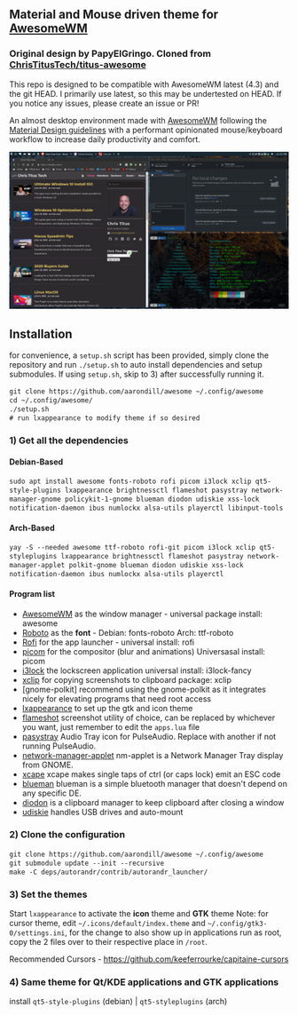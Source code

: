## Material and Mouse driven theme for [AwesomeWM](https://awesomewm.org/)

### Original design by PapyElGringo. Cloned from [ChrisTitusTech/titus-awesome](https://github.com/ChrisTitusTech/titus-awesome)

This repo is designed to be compatible with AwesomeWM latest (4.3) and the git HEAD.
I primarily use latest, so this may be undertested on HEAD.
If you notice any issues, please create an issue or PR!

An almost desktop environment made with [AwesomeWM](https://awesomewm.org/) following the [Material Design guidelines](https://material.io) with a performant opinionated mouse/keyboard workflow to increase daily productivity and comfort.

[![](./theme/titus-theme/demo.png)](https://www.reddit.com/r/unixporn/comments/anp51q/awesome_material_awesome_workflow/)

## Installation

for convenience, a `setup.sh` script has been provided, simply clone the repository and run `./setup.sh` to auto install dependencies and setup submodules.
If using `setup.sh`, skip to 3) after successfully running it.

```shell
git clone https://github.com/aarondill/awesome ~/.config/awesome
cd ~/.config/awesome/
./setup.sh
# run lxappearance to modify theme if so desired

```

### 1) Get all the dependencies

#### Debian-Based

```shell
sudo apt install awesome fonts-roboto rofi picom i3lock xclip qt5-style-plugins lxappearance brightnessctl flameshot pasystray network-manager-gnome policykit-1-gnome blueman diodon udiskie xss-lock notification-daemon ibus numlockx alsa-utils playerctl libinput-tools
```

#### Arch-Based

```shell
yay -S --needed awesome ttf-roboto rofi-git picom i3lock xclip qt5-styleplugins lxappearance brightnessctl flameshot pasystray network-manager-applet polkit-gnome blueman diodon udiskie xss-lock notification-daemon ibus numlockx alsa-utils playerctl
```

#### Program list

- [AwesomeWM](https://awesomewm.org/) as the window manager - universal package install: awesome
- [Roboto](https://fonts.google.com/specimen/Roboto) as the **font** - Debian: fonts-roboto Arch: ttf-roboto
- [Rofi](https://github.com/DaveDavenport/rofi) for the app launcher - universal install: rofi
- [picom](https://github.com/yshui/picom) for the compositor (blur and animations) Universasal install: picom
- [i3lock](https://github.com/meskarune/i3lock-fancy) the lockscreen application universal install: i3lock-fancy
- [xclip](https://github.com/astrand/xclip) for copying screenshots to clipboard package: xclip
- [gnome-polkit] recommend using the gnome-polkit as it integrates nicely for elevating programs that need root access
- [lxappearance](https://sourceforge.net/projects/lxde/files/LXAppearance/) to set up the gtk and icon theme
- [flameshot](https://flameshot.org/) screenshot utility of choice, can be replaced by whichever you want, just remember to edit the `apps.lua` file
- [pasystray](https://github.com/christophgysin/pasystray) Audio Tray icon for PulseAudio. Replace with another if not running PulseAudio.
- [network-manager-applet](https://gitlab.gnome.org/GNOME/network-manager-applet) nm-applet is a Network Manager Tray display from GNOME.
- [xcape](https://github.com/alols/xcape) xcape makes single taps of ctrl (or caps lock) emit an ESC code
- [blueman](https://github.com/blueman-project/blueman/) blueman is a simple bluetooth manager that doesn't depend on any specific DE.
- [diodon](https://github.com/diodon-dev/diodon) is a clipboard manager to keep clipboard after closing a window
- [udiskie](https://github.com/coldfix/udiskie) handles USB drives and auto-mount

### 2) Clone the configuration

```
git clone https://github.com/aarondill/awesome ~/.config/awesome
git submodule update --init --recursive
make -C deps/autorandr/contrib/autorandr_launcher/
```

### 3) Set the themes

Start `lxappearance` to activate the **icon** theme and **GTK** theme
Note: for cursor theme, edit `~/.icons/default/index.theme` and `~/.config/gtk3-0/settings.ini`, for the change to also show up in applications run as root, copy the 2 files over to their respective place in `/root`.

Recommended Cursors - <https://github.com/keeferrourke/capitaine-cursors>

### 4) Same theme for Qt/KDE applications and GTK applications

install `qt5-style-plugins` (debian) | `qt5-styleplugins` (arch)
